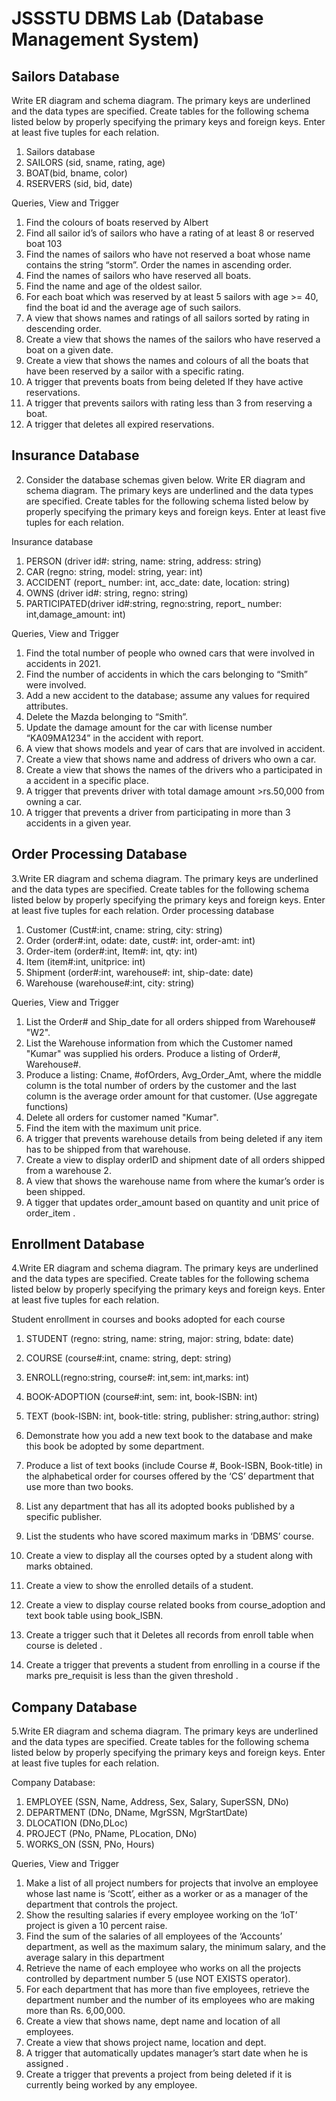 # JSSSTU DBMS Lab (Database Management System)

## Sailors Database 

Write ER diagram and schema diagram. The primary keys are underlined and the data types are specified.
Create tables for the following schema listed below by properly specifying the primary keys and foreign keys.
Enter at least five tuples for each relation.
1.  Sailors database
2.  SAILORS (sid, sname, rating, age)
3.  BOAT(bid, bname, color)
4.  RSERVERS (sid, bid, date)

Queries, View and Trigger
1. Find the colours of boats reserved by Albert 
2. Find all sailor id’s of sailors who have a rating of at least 8 or reserved boat 103 
3. Find the names of sailors who have not reserved a boat whose name contains the string “storm”. Order the names in ascending order. 
4. Find the names of sailors who have reserved all boats. 
5. Find the name and age of the oldest sailor. 
6. For each boat which was reserved by at least 5 sailors with age >= 40, find the boat id and the average age of such sailors. 
7. A view that shows names and ratings of all sailors sorted by rating in descending order. 
8. Create a view that shows the names of the sailors who have reserved a boat on a given date.
9. Create a view that shows the names and colours of all the boats that have been reserved by a sailor with a specific rating.
10. A trigger that prevents boats from being deleted If they have active reservations. 
11. A trigger that prevents sailors with rating less than 3 from reserving a boat.
12. A trigger that deletes all expired reservations.

## Insurance Database 
2. Consider the database schemas given below.
Write ER diagram and schema diagram. The primary keys are underlined and the data types are specified.
Create tables for the following schema listed below by properly specifying the primary keys and foreign keys.
Enter at least five tuples for each relation.

Insurance database
1. PERSON (driver id#: string, name: string, address: string)
2. CAR (regno: string, model: string, year: int)
3. ACCIDENT (report_ number: int, acc_date: date, location: string)
4. OWNS (driver id#: string, regno: string)
5. PARTICIPATED(driver id#:string, regno:string, report_ number: int,damage_amount: int)

Queries, View and Trigger
1. Find the total number of people who owned cars that were involved in accidents in 2021. 
2. Find the number of accidents in which the cars belonging to “Smith” were involved.  
3. Add a new accident to the database; assume any values for required attributes.  
4. Delete the Mazda belonging to “Smith”.  
5. Update the damage amount for the car with license number “KA09MA1234” in the accident with report. 
6. A view that shows models and year of cars that are involved in accident. 
7. Create a view that shows name and address of drivers who own a car.
8. Create a view that shows the names of the drivers who a participated in a accident in a specific place.
9. A trigger that prevents driver with total damage amount >rs.50,000 from owning a car. 
10. A trigger that prevents a driver from participating in more than 3 accidents in a given year.

## Order Processing Database 
3.Write ER diagram and schema diagram. The primary keys are underlined and the data types are specified.
Create tables for the following schema listed below by properly specifying the primary keys and foreign keys.
Enter at least five tuples for each relation.
Order processing database

1. Customer (Cust#:int, cname: string, city: string)
2. Order (order#:int, odate: date, cust#: int, order-amt: int)
3. Order-item (order#:int, Item#: int, qty: int)
4. Item (item#:int, unitprice: int)
5. Shipment (order#:int, warehouse#: int, ship-date: date)
6. Warehouse (warehouse#:int, city: string)

Queries, View and Trigger

1. List the Order# and Ship\_date for all orders shipped from Warehouse# "W2". 
2. List the Warehouse information from which the Customer named "Kumar" was supplied his orders. Produce a listing of Order#, Warehouse#. 
3. Produce a listing: Cname, #ofOrders, Avg\_Order\_Amt, where the middle column is the total number of orders by the customer and the last column is the average order amount for that customer. (Use aggregate functions) 
4. Delete all orders for customer named "Kumar". 
5. Find the item with the maximum unit price. 
6. A trigger that prevents warehouse details from being deleted if any item has to be shipped from that warehouse. 
7. Create a view to display orderID and shipment date of all orders shipped from a warehouse 2. 
8. A view that shows the warehouse name from where the kumar’s order is been shipped.
9. A tigger that updates order\_amount based on quantity and unit price of order\_item .

## Enrollment Database 
4.Write ER diagram and schema diagram. The primary keys are underlined and the data types are specified.
Create tables for the following schema listed below by properly specifying the primary keys and foreign keys.
Enter at least five tuples for each relation.

Student enrollment in courses and books adopted for each course
1. STUDENT (regno: string, name: string, major: string, bdate: date)
2. COURSE (course#:int, cname: string, dept: string)
3. ENROLL(regno:string, course#: int,sem: int,marks: int)
4. BOOK-ADOPTION (course#:int, sem: int, book-ISBN: int)
5. TEXT (book-ISBN: int, book-title: string, publisher: string,author: string)


1. Demonstrate how you add a new text book to the database and make this book be adopted by some department.  
2. Produce a list of text books (include Course #, Book-ISBN, Book-title) in the alphabetical order for courses offered by the ‘CS’ department that use more than two books.  
3. List any department that has all its adopted books published by a specific publisher. 
4. List the students who have scored maximum marks in ‘DBMS’ course. 
5. Create a view to display all the courses opted by a student along with marks obtained.
6. Create a view to show the enrolled details of a student.
7. Create a view to display course related books from course\_adoption and text book table using book\_ISBN. 
8. Create a trigger such that it Deletes all records from enroll table when course is deleted . 
9. Create a trigger that prevents a student from enrolling in a course if the marks pre\_requisit is less than the given threshold . 

## Company Database 

5.Write ER diagram and schema diagram. The primary keys are underlined and the data types are specified.
Create tables for the following schema listed below by properly specifying the primary keys and foreign keys.
Enter at least five tuples for each relation.

Company Database:
1. EMPLOYEE (SSN, Name, Address, Sex, Salary, SuperSSN, DNo)
2. DEPARTMENT (DNo, DName, MgrSSN, MgrStartDate)
3. DLOCATION (DNo,DLoc)
4. PROJECT (PNo, PName, PLocation, DNo)
5. WORKS_ON (SSN, PNo, Hours)

Queries, View and Trigger
1. Make a list of all project numbers for projects that involve an employee whose last name is ‘Scott’, either as a worker or as a manager of the department that controls the project.  
2. Show the resulting salaries if every employee working on the ‘IoT’ project is given a 10 percent raise.  
3. Find the sum of the salaries of all employees of the ‘Accounts’ department, as well as the maximum salary, the minimum salary, and the average salary in this department  
4. Retrieve the name of each employee who works on all the projects controlled by department number 5 (use NOT EXISTS operator). 
5. For each department that has more than five employees, retrieve the department number and the number of its employees who are making more than Rs. 6,00,000. 
6. Create a view that shows name, dept name and location of all employees. 
7. Create a view that shows project name, location and dept.
8. A trigger that automatically updates manager’s start date when he is assigned . 
9. Create a trigger that prevents a project from being deleted if it is currently being worked by any employee.
